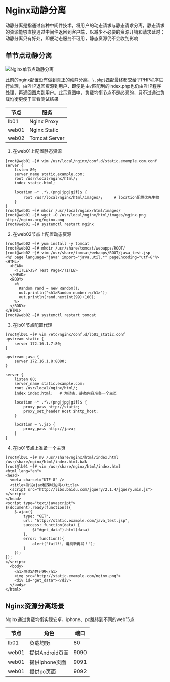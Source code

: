 # Nginx动静分离

动静分离是指通过各种中间件技术，将用户的动态请求与静态请求分离，静态请求的资源能够直接通过中间件返回到客户端，以减少不必要的资源开销和请求延时；动静分离只有好处，即便动态服务不可用，静态资源仍不会收到影响

## 单节点动静分离

![Nginx单节点动静分离](https://www.z4a.net/images/2023/03/08/Nginx.png)

此前的nginx配置没有做到真正的动静分离，`\.php$`匹配最终都交给了PHP程序进行处理，由PHP返回资源到用户，即便是由`/`匹配到的index.php也仍由PHP程序处理，再返回图片到用户。此示意图中，负载均衡节点不是必须的，只不过通过负载均衡更便于查看测试结果

|节点|服务|
|---|---|
|lb01|Nginx Proxy|
|web01|Nginx Static|
|web02|Tomcat Server|

1. 在web01上配置静态资源

```shell
[root@web01 ~]# vim /usr/local/nginx/conf.d/static.example.com.conf
server {
	listen 80;
	server_name static.example.com;
	root /usr/local/nginx/html/;
	index static.html;

	location ~* .*\.(png|jpg|gif)$ {
		root /usr/local/nginx/html/images/;		# location配置优先生效
	}
}
[root@web01 ~]# mkdir /usr/local/nginx/html/images/
[root@web01 ~]# wget -O /usr/local/nginx/html/images/nginx.png http://nginx.org/nginx.png
[root@web01 ~]# systemctl restart nginx
```

2. 在web02节点上配置动态资源

```shell
[root@web02 ~]# yum install -y tomcat
[root@web02 ~]# mkdir /usr/share/tomcat/webapps/ROOT/
[root@web02 ~]# vim /usr/share/tomcat/webapps/ROOT/java_test.jsp
<%@ page language="java" import="java.util.*" pageEncoding="utf-8"%>
<HTML>
  <HEAD>
    <TITLE>JSP Test Page</TITLE>
  </HEAD>
  <BODY>
    <%
      Random rand = new Random();
      out.println("<h1>Random number:</h1>");
      out.println(rand.nextInt(99)+100);
    %>
  </BODY>
</HTML>
[root@web02 ~]# systemctl restart tomcat
```

3. 在lb01节点配置代理

```shell
[root@lb01 ~]# vim /etc/nginx/conf.d/lb01_static.conf
upstream static {
	server 172.16.1.7:80;
}

upstream java {
	server 172.16.1.8:8080;
}

server {
	listen 80;
	server_name static.example.com;
	root /usr/local/nginx/html/;
	index index.html;	# 为动态、静态内容准备一个主页

	location ~* .*\.(png|jpg|gif)$ {
		proxy_pass http://static;
		proxy_set_header Host $http_host;
	}

	location ~ \.jsp {
		proxy_pass http://java;
	}
}
```

4. 在lb01节点上准备一个主页

```shell
[root@lb01 ~]# mv /usr/share/nginx/html/index.html /usr/share/nginx/html/index.html.bak
[root@lb01 ~]# vim /usr/share/nginx/html/index.html
<html lang="en">
<head>
  <meta charset="UTF-8" />
  <title>测试ajax和跨域访问</title>
  <script src="http://libs.baidu.com/jquery/2.1.4/jquery.min.js"></script>
</head>
<script type="text/javascript">
$(document).ready(function(){
	$.ajax({
		type: "GET",
		url: "http://static.example.com/java_test.jsp",
		success: function(data) {
			$("#get_data").html(data)
		},
		error: function(){
			alert("fail!!，请刷新再试！");
		}
	});
});
</script>
  <body>
    <h1>测试动静分离</h1>
    <img src="http://static.example.com/nginx.png">
    <div id="get_data"></div>
  </body>
</html>
```

## Nginx资源分离场景

Nginx通过负载均衡实现安卓、iphone、pc跳转到不同的web节点

|节点|角色|端口|
|---|---|---|
|lb01|负载均衡|80|
|web01|提供Android页面|9090|
|web01|提供iphone页面|9091|
|web01|提供pc页面|9092|

